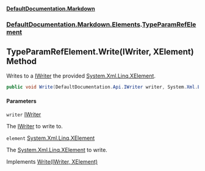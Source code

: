#### [DefaultDocumentation.Markdown](index.md 'index')
### [DefaultDocumentation.Markdown.Elements](index.md#DefaultDocumentation.Markdown.Elements 'DefaultDocumentation.Markdown.Elements').[TypeParamRefElement](TypeParamRefElement.md 'DefaultDocumentation.Markdown.Elements.TypeParamRefElement')

## TypeParamRefElement.Write(IWriter, XElement) Method

Writes to a [IWriter](https://github.com/Doraku/DefaultDocumentation/blob/master/documentation/api/IWriter.md 'DefaultDocumentation.Api.IWriter') the provided [System.Xml.Linq.XElement](https://docs.microsoft.com/en-us/dotnet/api/System.Xml.Linq.XElement 'System.Xml.Linq.XElement').

```csharp
public void Write(DefaultDocumentation.Api.IWriter writer, System.Xml.Linq.XElement element);
```
#### Parameters

<a name='DefaultDocumentation.Markdown.Elements.TypeParamRefElement.Write(DefaultDocumentation.Api.IWriter,System.Xml.Linq.XElement).writer'></a>

`writer` [IWriter](https://github.com/Doraku/DefaultDocumentation/blob/master/documentation/api/IWriter.md 'DefaultDocumentation.Api.IWriter')

The [IWriter](https://github.com/Doraku/DefaultDocumentation/blob/master/documentation/api/IWriter.md 'DefaultDocumentation.Api.IWriter') to write to.

<a name='DefaultDocumentation.Markdown.Elements.TypeParamRefElement.Write(DefaultDocumentation.Api.IWriter,System.Xml.Linq.XElement).element'></a>

`element` [System.Xml.Linq.XElement](https://docs.microsoft.com/en-us/dotnet/api/System.Xml.Linq.XElement 'System.Xml.Linq.XElement')

The [System.Xml.Linq.XElement](https://docs.microsoft.com/en-us/dotnet/api/System.Xml.Linq.XElement 'System.Xml.Linq.XElement') to write.

Implements [Write(IWriter, XElement)](https://github.com/Doraku/DefaultDocumentation/blob/master/documentation/api/IElement.Write(IWriter,XElement).md 'DefaultDocumentation.Api.IElement.Write(DefaultDocumentation.Api.IWriter,System.Xml.Linq.XElement)')
